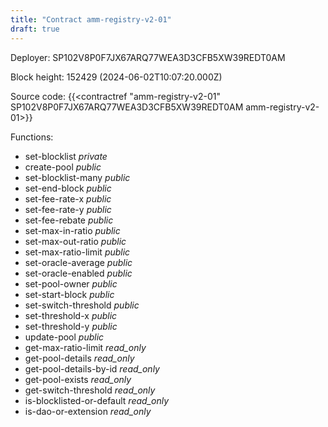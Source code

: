 ```yaml
---
title: "Contract amm-registry-v2-01"
draft: true
---
```

Deployer: SP102V8P0F7JX67ARQ77WEA3D3CFB5XW39REDT0AM


 



Block height: 152429 (2024-06-02T10:07:20.000Z)

Source code: {{<contractref "amm-registry-v2-01" SP102V8P0F7JX67ARQ77WEA3D3CFB5XW39REDT0AM amm-registry-v2-01>}}

Functions:

* set-blocklist _private_
* create-pool _public_
* set-blocklist-many _public_
* set-end-block _public_
* set-fee-rate-x _public_
* set-fee-rate-y _public_
* set-fee-rebate _public_
* set-max-in-ratio _public_
* set-max-out-ratio _public_
* set-max-ratio-limit _public_
* set-oracle-average _public_
* set-oracle-enabled _public_
* set-pool-owner _public_
* set-start-block _public_
* set-switch-threshold _public_
* set-threshold-x _public_
* set-threshold-y _public_
* update-pool _public_
* get-max-ratio-limit _read_only_
* get-pool-details _read_only_
* get-pool-details-by-id _read_only_
* get-pool-exists _read_only_
* get-switch-threshold _read_only_
* is-blocklisted-or-default _read_only_
* is-dao-or-extension _read_only_
